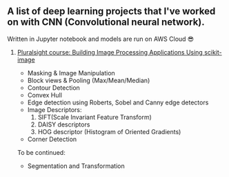 ## A list of deep learning projects that I've worked on with CNN (Convolutional neural network).

Written in Jupyter notebook and models are run on AWS Cloud :sunglasses:

1. [Pluralsight course: Building Image Processing Applications Using scikit-image](https://github.com/yanniey/cnn_image_processing/blob/master/Step1_loading_and_manipulating_image_data.ipynb)
	* Masking & Image Manipulation
	* Block views & Pooling (Max/Mean/Median)
	* Contour Detection
	* Convex Hull
	* Edge detection using Roberts, Sobel and Canny edge detectors
	* Image Descriptors:
        1. SIFT(Scale Invariant Feature Transform)
        2. DAISY descriptors
        3. HOG descriptor (Histogram of Oriented Gradients)
    * Corner Detection

	To be continued:
	* Segmentation and Transformation
